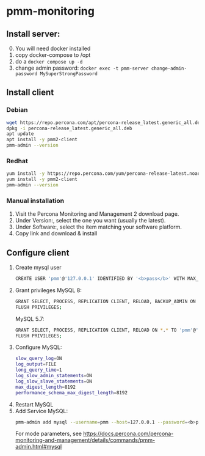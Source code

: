 # pmm-monitoring

## Install server:
0. You will need docker installed
1. copy docker-compose to /opt
2. do a `docker compose up -d`
3. change admin password: `docker exec -t pmm-server change-admin-password MySuperStrongPassword`

## Install client

### Debian
```bash
wget https://repo.percona.com/apt/percona-release_latest.generic_all.deb
dpkg -i percona-release_latest.generic_all.deb
apt update
apt install -y pmm2-client
pmm-admin --version
```

### Redhat
```bash
yum install -y https://repo.percona.com/yum/percona-release-latest.noarch.rpm
yum install -y pmm2-client
pmm-admin --version
```

### Manual installation
1. Visit the Percona Monitoring and Management 2 download page.
2. Under Version:, select the one you want (usually the latest).
3. Under Software:, select the item matching your software platform.
4. Copy link and download & install

## Configure client
1. Create mysql user
   ```bash
   CREATE USER 'pmm'@'127.0.0.1' IDENTIFIED BY '<b>pass</b>' WITH MAX_USER_CONNECTIONS 10;
   ```
2. Grant privileges
   MySQL 8:
   ```bash
   GRANT SELECT, PROCESS, REPLICATION CLIENT, RELOAD, BACKUP_ADMIN ON *.* TO 'pmm'@'127.0.0.1';
   FLUSH PRIVILEGES;
   ```
   MySQL 5.7:
   ```bash
   GRANT SELECT, PROCESS, REPLICATION CLIENT, RELOAD ON *.* TO 'pmm'@'127.0.0.1';
   FLUSH PRIVILEGES;
   ```
4. Configure MySQL:
   ```bash
   slow_query_log=ON
   log_output=FILE
   long_query_time=1
   log_slow_admin_statements=ON
   log_slow_slave_statements=ON
   max_digest_length=8192
   performance_schema_max_digest_length=8192
   ```
5. Restart MySQL
6. Add Service MySQL:
   ```bash
   pmm-admin add mysql --username=pmm --host=127.0.0.1 --password=<b>pass</b> --size-slow-logs=2GiB
   ```
   For mode parameters, see https://docs.percona.com/percona-monitoring-and-management/details/commands/pmm-admin.html#mysql


   
   
